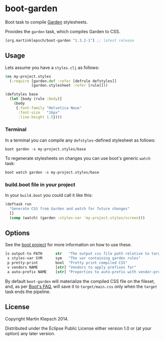 # boot-garden

Boot task to compile [Garden](https://github.com/noprompt/garden) stylesheets.

Provides the `garden` task, which compiles Garden to CSS.

[](dependency)
```clojure
[org.martinklepsch/boot-garden "1.3.2-1"] ;; latest release
```
[](/dependency)

## Usage

Lets assume you have a `styles.clj` as follows:

```clojure
(ns my-project.styles
  (:require [garden.def :refer [defrule defstyles]]
            [garden.stylesheet :refer [rule]]))

(defstyles base
  (let [body (rule :body)]
    (body
     {:font-family "Helvetica Neue"
      :font-size   "16px"
      :line-height 1.5})))
```

### Terminal

In a terminal you can compile any `defstyles`-defined stylesheet as follows:

```
boot garden -s my-project.styles/base
```

To regenerate stylesheets on changes you can use boot's generic `watch` task:

```
boot watch garden -s my-project.styles/base
```

### build.boot file in your project

In your `build.boot` you could call it like this:

```clojure
(deftask run
  "Generate CSS from Garden and watch for future changes"
  []
  (comp (watch) (garden :styles-var 'my-project.styles/screen)))
```

## Options

See the [boot project](https://github.com/boot-clj/boot) for more information
on how to use these.

```clojure
[o output-to PATH      str   "The output css file path relative to target/"
 s styles-var SYM      sym   "The var containing garden rules"
 p pretty-print        bool  "Pretty print compiled CSS"
 v vendors NAME        [str] "Vendors to apply prefixes for"
 a auto-prefix NAME    [str] "Properties to auto-prefix with vendor-prefixes"]
```

By default `boot-garden` will materialize the compiled CSS file on the fileset, and, as per [Boot's FAQ](https://github.com/boot-clj/boot/wiki/FAQ), will save it to `target/main.css` only when the `target` task ends the pipeline.

## License

Copyright Martin Klepsch 2014.

Distributed under the Eclipse Public License either version 1.0 or (at your option) any later version.
